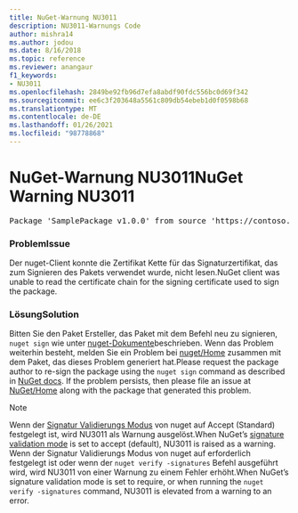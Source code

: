```yaml
---
title: NuGet-Warnung NU3011
description: NU3011-Warnungs Code
author: mishra14
ms.author: jodou
ms.date: 8/16/2018
ms.topic: reference
ms.reviewer: anangaur
f1_keywords:
- NU3011
ms.openlocfilehash: 2849be92fb96d7efa8abdf90fdc556bc0d69f342
ms.sourcegitcommit: ee6c3f203648a5561c809db54ebeb1d0f0598b68
ms.translationtype: MT
ms.contentlocale: de-DE
ms.lasthandoff: 01/26/2021
ms.locfileid: "98778868"
---
```

# <a name="nuget-warning-nu3011"></a><span data-ttu-id="9e656-103">NuGet-Warnung NU3011</span><span class="sxs-lookup"><span data-stu-id="9e656-103">NuGet Warning NU3011</span></span>

<pre>Package 'SamplePackage v1.0.0' from source 'https://contoso.com/index.json': The primary signature is invalid.</pre>

### <a name="issue"></a><span data-ttu-id="9e656-104">Problem</span><span class="sxs-lookup"><span data-stu-id="9e656-104">Issue</span></span>

<span data-ttu-id="9e656-105">Der nuget-Client konnte die Zertifikat Kette für das Signaturzertifikat, das zum Signieren des Pakets verwendet wurde, nicht lesen.</span><span class="sxs-lookup"><span data-stu-id="9e656-105">NuGet client was unable to read the certificate chain for the signing certificate used to sign the package.</span></span>


### <a name="solution"></a><span data-ttu-id="9e656-106">Lösung</span><span class="sxs-lookup"><span data-stu-id="9e656-106">Solution</span></span>

<span data-ttu-id="9e656-107">Bitten Sie den Paket Ersteller, das Paket mit dem Befehl neu zu signieren, `nuget sign` wie unter [nuget-Dokumente](../../create-packages/sign-a-package.md)beschrieben. Wenn das Problem weiterhin besteht, melden Sie ein Problem bei [nuget/Home](https://github.com/NuGet/Home/issues) zusammen mit dem Paket, das dieses Problem generiert hat.</span><span class="sxs-lookup"><span data-stu-id="9e656-107">Please request the package author to re-sign the package using the `nuget sign` command as described in [NuGet docs](../../create-packages/sign-a-package.md). If the problem persists, then please file an issue at [NuGet/Home](https://github.com/NuGet/Home/issues) along with the package that generated this problem.</span></span>


> [!Note]
> <span data-ttu-id="9e656-108">Wenn der [Signatur Validierungs Modus](../../consume-packages/installing-signed-packages.md#configure-package-signature-requirements) von nuget auf Accept (Standard) festgelegt ist, wird NU3011 als Warnung ausgelöst.</span><span class="sxs-lookup"><span data-stu-id="9e656-108">When NuGet’s [signature validation mode](../../consume-packages/installing-signed-packages.md#configure-package-signature-requirements) is set to accept (default), NU3011 is raised as a warning.</span></span> <span data-ttu-id="9e656-109">Wenn der Signatur Validierungs Modus von nuget auf erforderlich festgelegt ist oder wenn der `nuget verify -signatures` Befehl ausgeführt wird, wird NU3011 von einer Warnung zu einem Fehler erhöht.</span><span class="sxs-lookup"><span data-stu-id="9e656-109">When NuGet’s signature validation mode is set to require, or when running the `nuget verify -signatures` command, NU3011 is elevated from a warning to an error.</span></span> 
